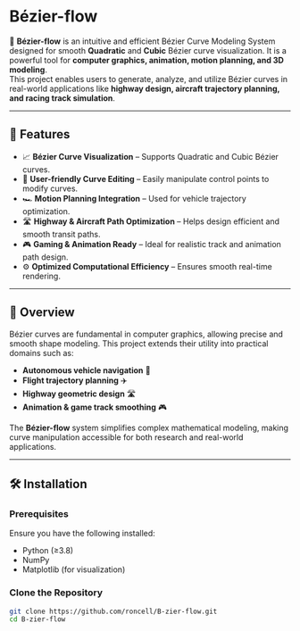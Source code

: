 # Bézier-flow

🚀 **Bézier-flow** is an intuitive and efficient Bézier Curve Modeling System designed for smooth **Quadratic** and **Cubic** Bézier curve visualization. It is a powerful tool for **computer graphics, animation, motion planning, and 3D modeling**.  
This project enables users to generate, analyze, and utilize Bézier curves in real-world applications like **highway design, aircraft trajectory planning, and racing track simulation**.  

---

## 🌟 Features
- 📈 **Bézier Curve Visualization** – Supports Quadratic and Cubic Bézier curves.
- 🎨 **User-friendly Curve Editing** – Easily manipulate control points to modify curves.
- 🏎️ **Motion Planning Integration** – Used for vehicle trajectory optimization.
- 🛣 **Highway & Aircraft Path Optimization** – Helps design efficient and smooth transit paths.
- 🎮 **Gaming & Animation Ready** – Ideal for realistic track and animation path design.
- ⚙️ **Optimized Computational Efficiency** – Ensures smooth real-time rendering.

---

## 📌 Overview
Bézier curves are fundamental in computer graphics, allowing precise and smooth shape modeling. This project extends their utility into practical domains such as:
- **Autonomous vehicle navigation** 🚗  
- **Flight trajectory planning** ✈️  
- **Highway geometric design** 🛣  
- **Animation & game track smoothing** 🎮  

The **Bézier-flow** system simplifies complex mathematical modeling, making curve manipulation accessible for both research and real-world applications.

---

## 🛠️ Installation
### **Prerequisites**
Ensure you have the following installed:
- Python (≥3.8)
- NumPy
- Matplotlib (for visualization)

### **Clone the Repository**
```bash
git clone https://github.com/roncell/B-zier-flow.git
cd B-zier-flow
